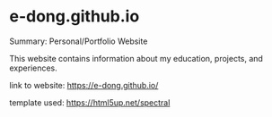 # e-dong.github.io
Summary: Personal/Portfolio Website  

 This website contains information about my education, projects, and experiences.  

 link to website: https://e-dong.github.io/


 template used: https://html5up.net/spectral
